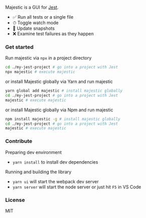 Majestic is a GUI for [Jest](https://jestjs.io/).

- ✅ Run all tests or a single file
- ⏱ Toggle watch mode
- 📸 Update snapshots
- ❌ Examine test failures as they happen

### Get started

Run majestic via `npx` in a project directory

```bash
cd ./my-jest-project # go into a project with Jest
npx majestic # execute majestic
```

or install Majestic globally via Yarn and run majestic

```bash
yarn global add majestic # install majestic globally
cd ./my-jest-project # go into a project with Jest
majestic # execute majestic
```

or install Majestic globally via Npm and run majestic

```bash
npm install majestic -g # install majestic globally
cd ./my-jest-project # go into a project with Jest
majestic # execute majestic
```

### Contribute

Preparing dev environment

- `yarn install` to install dev dependencies

Running and building the library

- `yarn ui` will start the webpack dev server
- `yarn server` will start the node server or just hit `F5` in VS Code

### License

MIT
